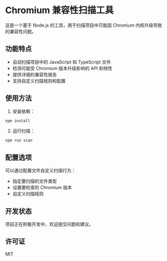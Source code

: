 # Chromium 兼容性扫描工具

这是一个基于 Node.js 的工具，用于扫描项目中可能因 Chromium 内核升级导致的兼容性问题。

## 功能特点

- 自动扫描项目中的 JavaScript 和 TypeScript 文件
- 检测可能受 Chromium 版本升级影响的 API 和特性
- 提供详细的兼容性报告
- 支持自定义扫描规则和配置

## 使用方法

1. 安装依赖：
```bash
npm install
```

2. 运行扫描：
```bash
npm run scan
```

## 配置选项

可以通过配置文件自定义扫描行为：
- 指定要扫描的文件类型
- 设置要检查的 Chromium 版本
- 自定义扫描规则

## 开发状态

项目正在积极开发中，欢迎提交问题和建议。

## 许可证

MIT 